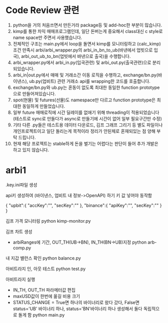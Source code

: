 # Code Review 관련
1. python을 거의 처음쓰면서 만든거라 package등 및 add-hoc한 부분이 많습니다.
2. kimp를 통한 차익 매매프로그램인데, 일단 돈버는게 중요해서 class대신 c style로 name space만 주면서 사용했습니다.
3. 전체적인 구조는 main.py에서 loop을 돌면서 kimp를 모니터링하고 (calc_kimp) 조건 만족시 arbi/arbi_wrapper.py의 arbi_in_bn_to_ub(바낸에서 업빗으로 입국), arbi_out_ub_to_bn(업빗에서 바낸으로 출국)을 수행합니다.
4. arbi_wrapper.py에서 arbi_in.py(입국관련) 및 arbi_out.py(출국관련)으로 분리되있습니다.
5. arbi_in|out.py에서 매매 및 거래소간 이동 로직을 수행하고, exchange/bn.py(바이낸스), ub.py(업비트) 관련 거래소 api를 wrapping한 코드를 호출합니다.
6. exchange/bn.py와 ub.py는 혼동이 없도록 최대한 동일한 function prototype으로 만들어져있습니다.
7. spot(현물) 및 futures(선물)도 namespace만 다르고 function prototype은 최대한 동일하게 만들었습니다.
8. 일부 future 매매로직에 시간 딜레이를 없애기 위해 threading이 적용되었습니다 (테스트로 sync로 만들다가 async로 만들기에 시간이 없어 일부 필요구간만 수정)
9. 기타 다른 .py들은 테스트용 데이터 다운로드, 김프 그래프 그리기 등 별도 파일이나 개인프로젝트이고 일단 돌리는게 목적이라 정리가 안된체로 혼재되있는 점 양해 부탁 드립니다.
10. 현재 해당 프로젝트는 stable하게 돈을 벌기는 어렵다는 판단이 들어 추가 개발은 하고 있지 않습니다.
 
# arbi1

.key.ini파일 생성

api키 생성하여 (바이낸스, 업비트 내 정보->OpenAPI) 하기 키 값 넣어야 동작함

{
    "upbit":{
        "accKey":"",
        "secKey":""
    },
    "binance":{
        "apiKey":"",
        "secKey":""
    }
}

김프 가격 모니터링
python kimp-monitor.py

김프 차트 생성
- arbiRanges에 기간, OUT_TH(UB->BN), IN_TH(BN->UB)지정
python arb-comp.py

내 지갑 밸런스 확인
python balance.py

아비트라지 인, 아웃 테스트
python test.py

아비트라지 실행
- IN_TH, OUT_TH 파라메터값 편집
- maxUSD값이 한번에 옮길 비용 크기
- STATUS_CHANGE = True면 하나의 바이너리로 왔다 갔다, False면 
 status='UB' 바이너리 하나, status='BN'바이너리 하나 생성해서 둘다 독립적으로 돌게 함
python main.py
